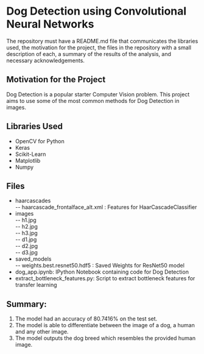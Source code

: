 # Dog Detection using Convolutional Neural Networks
The repository must have a README.md file that communicates the libraries used, the motivation for the project,
the files in the repository with a small description of each, a summary of the results of the analysis, and necessary acknowledgements.

## Motivation for the Project
Dog Detection is a popular starter Computer Vision problem. This project aims to use some of the most common methods for Dog Detection in images.

## Libraries Used
- OpenCV for Python
- Keras
- Scikit-Learn
- Matplotlib
- Numpy

## Files

- haarcascades
<br> -- haarcascade_frontalface_alt.xml : Features for HaarCascadeClassifier
- images
<br> -- h1.jpg
<br> -- h2.jpg
<br> -- h3.jpg
<br> -- d1.jpg
<br> -- d2.jpg
<br> -- d3.jpg
- saved_models
<br> -- weights.best.resnet50.hdf5 : Saved Weights for ResNet50 model
- dog_app.ipynb: IPython Notebook containing code for Dog Detection
- extract_bottleneck_features.py: Script to extract bottleneck features for transfer learning

## Summary:
1. The model had an accuracy of 80.7416% on the test set.
2. The model is able to differentiate between the image of a dog, a human and any other image.
3. The model outputs the dog breed which resembles the provided human image.
